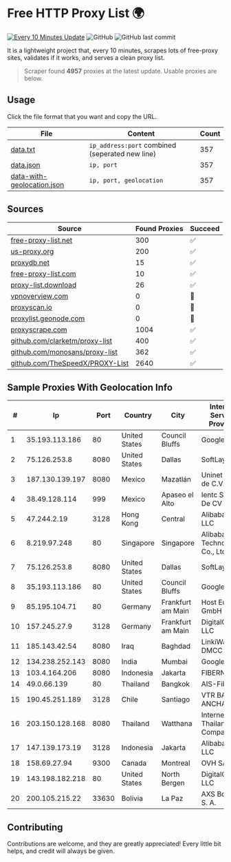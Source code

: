 
# Free HTTP Proxy List 🌍

[![Every 10 Minutes Update](https://github.com/mertguvencli/http-proxy-list/actions/workflows/main.yml/badge.svg?branch=main)](https://github.com/mertguvencli/http-proxy-list/actions/workflows/main.yml)
![GitHub](https://img.shields.io/github/license/mertguvencli/http-proxy-list)
![GitHub last commit](https://img.shields.io/github/last-commit/mertguvencli/http-proxy-list)

It is a lightweight project that, every 10 minutes, scrapes lots of free-proxy sites, validates if it works, and serves a clean proxy list.


> Scraper found **4957** proxies at the latest update. Usable proxies are below.

## Usage

Click the file format that you want and copy the URL.


|File|Content|Count|
|----|-------|-----|
|[data.txt](https://raw.githubusercontent.com/mertguvencli/http-proxy-list/main/proxy-list/data.txt)|`ip_address:port` combined (seperated new line)|357|
|[data.json](https://raw.githubusercontent.com/mertguvencli/http-proxy-list/main/proxy-list/data.json)|`ip, port`|357|
|[data-with-geolocation.json](https://raw.githubusercontent.com/mertguvencli/http-proxy-list/main/proxy-list/data-with-geolocation.json)|`ip, port, geolocation`|357|

## Sources

|Source|Found Proxies|Succeed|
|------|-------------|-------|
|[free-proxy-list.net](https://free-proxy-list.net)|300|✅|
|[us-proxy.org](https://www.us-proxy.org)|200|✅|
|[proxydb.net](http://proxydb.net)|15|✅|
|[free-proxy-list.com](https://free-proxy-list.com/?page=&port=&type%5B%5D=http&type%5B%5D=https&up_time=0&search=Search)|10|✅|
|[proxy-list.download](https://www.proxy-list.download/HTTP)|26|✅|
|[vpnoverview.com](https://vpnoverview.com/privacy/anonymous-browsing/free-proxy-servers)|0|🚫|
|[proxyscan.io](https://www.proxyscan.io)|0|🚫|
|[proxylist.geonode.com](https://proxylist.geonode.com/api/proxy-list?limit=300&page=1&sort_by=lastChecked&sort_type=desc&protocols=http,https)|0|🚫|
|[proxyscrape.com](https://api.proxyscrape.com/v2/?request=displayproxies&protocol=http&timeout=10000&country=all&ssl=all&anonymity=all)|1004|✅|
|[github.com/clarketm/proxy-list](https://raw.githubusercontent.com/clarketm/proxy-list/master/proxy-list-raw.txt)|400|✅|
|[github.com/monosans/proxy-list](https://raw.githubusercontent.com/monosans/proxy-list/main/proxies/http.txt)|362|✅|
|[github.com/TheSpeedX/PROXY-List](https://raw.githubusercontent.com/TheSpeedX/PROXY-List/master/http.txt)|2640|✅|


## Sample Proxies With Geolocation Info

|#|Ip|Port|Country|City|Internet Service Provider|
|-|--|----|-------|----|-------------------------|
|1|35.193.113.186|80|United States|Council Bluffs|Google LLC|
|2|75.126.253.8|8080|United States|Dallas|SoftLayer|
|3|187.130.139.197|8080|Mexico|Mazatlán|Uninet S.A. de C.V.|
|4|38.49.128.114|999|Mexico|Apaseo el Alto|Ientc S De RL De CV|
|5|47.244.2.19|3128|Hong Kong|Central|Alibaba.com LLC|
|6|8.219.97.248|80|Singapore|Singapore|Alibaba (US) Technology Co., Ltd.|
|7|75.126.253.8|8080|United States|Dallas|SoftLayer|
|8|35.193.113.186|80|United States|Council Bluffs|Google LLC|
|9|85.195.104.71|80|Germany|Frankfurt am Main|Host Europe GmbH|
|10|157.245.27.9|3128|Germany|Frankfurt am Main|DigitalOcean, LLC|
|11|185.143.42.54|8080|Iraq|Baghdad|LinkiWay DMCC|
|12|134.238.252.143|8080|India|Mumbai|Google LLC|
|13|103.4.164.206|8080|Indonesia|Jakarta|FIBERNET|
|14|49.0.66.139|80|Thailand|Bangkok|AIS-Fibre|
|15|190.45.251.189|3128|Chile|Santiago|VTR BANDA ANCHA S.A.|
|16|203.150.128.168|8080|Thailand|Watthana|Internet Thailand Company Ltd|
|17|147.139.173.19|3128|Indonesia|Jakarta|Alibaba.com LLC|
|18|158.69.27.94|9300|Canada|Montreal|OVH SAS|
|19|143.198.182.218|80|United States|North Bergen|DigitalOcean, LLC|
|20|200.105.215.22|33630|Bolivia|La Paz|AXS Bolivia S. A.|



## Contributing

Contributions are welcome, and they are greatly appreciated! Every
little bit helps, and credit will always be given.

